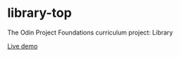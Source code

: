 # library-top
The Odin Project Foundations curriculum project: Library

<a href="https://kbly538.github.io/library-top/"> Live demo </a>
